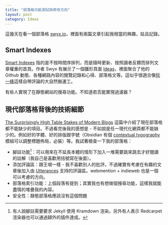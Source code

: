```yaml
---
title: "部落格功能測試與修改方向"
layout: post
category: Ideas
---
```


這幾天在看一個部落格 [swyx.io](https://www.swyx.io/)，裡面有兩篇文章引起我相當的興趣，姑且記錄。

## Smart Indexes

[Smart Indexes](https://www.swyx.io/smart-indexes/) 指的是不按時間序排列，而是隨時更新、按照讀者反饋而排列文章權重的首頁。作者 Swyx 有展示了一個雛形頁面 [Ideas](https://www.swyx.io/ideas/)，裡面聚合了他的 Github 動態、各種網路內容的閱覽記錄和心得、部落格文等。這似乎很適合像[阮一峰](http://ruanyifeng.com/blog)這樣自帶評論的大自然搬運工。

有些人實現了在靜態網站的搜尋功能。不知道若否能實現過濾器？

## 現代部落格背後的技術細節

[The Surprisingly High Table Stakes of Modern Blogs](https://www.swyx.io/the-surprisingly-high-table-stakes-of-modern-blogs/) 這篇中介紹了現在部落格都不能缺少的項目。不過看完後我的感想是 - 不如說是任一現代化網頁都不能缺少的。例如好的字體、好的排版跟字號（Obsidian 有個 [contextual typography](https://github.com/mgmeyers/obsidian-contextual-typography) 模組可以調整標題佈局，必裝）等。我試著檢查一下我的部落格：

- 腳註功能[^1]：可以用來在不延長本體的情形下加入一堆需要跳來跳去才好閱讀的註解（我自己是喜歡用括號寫在後面）。
- 添加評論區：跟王垠一樣 - 我不喜歡別人的批評。不過確實有考慮在有趣的文章後加入由 [Utterances](https://github.com/utterance/utterances) 支持的評論區。webmention + indieweb 也是一個可以考慮的方向。
- 部落格索引功能：上個段落有提到；其實我也有想做個搜尋功能，這樣我就能盡情的堆疊我的內容。
- 安全性：靜態部落格應該沒有這個問題

[^1]: 有人說腳註需要要求 Jekyll 使用 Kramdown 渲染。另外有人表示 Redcarpet 渲染器也可以通過額外的插件達成。